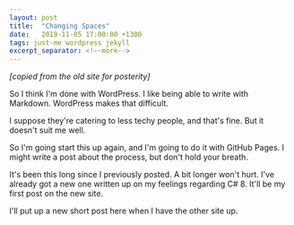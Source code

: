 ```yaml
---
layout: post
title:  "Changing Spaces"
date:   2019-11-05 17:00:00 +1300
tags: just-me wordpress jekyll
excerpt_separator: <!--more-->
---
```

*[copied from the old site for posterity]*

So I think I'm done with WordPress.  I like being able to write with Markdown.  WordPress makes that difficult.

I suppose they're catering to less techy people, and that's fine.  But it doesn't suit me well.

So I'm going start this up again, and I'm going to do it with GitHub Pages.  I might write a post about the process, but don't hold your breath.

It's been this long since I previously posted.  A bit longer won't hurt.  I've already got a new one written up on my feelings regarding C# 8.  It'll be my first post on the new site.

I'll put up a new short post here when I have the other site up.